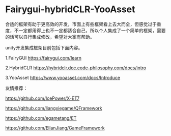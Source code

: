 # Fairygui-hybridCLR-YooAsset

合适的框架有助于更高效的开发，市面上有些框架看上去大而全，但感觉过于重度，不一定都用得上也不一定都适合自己，所以个人集成了一个简单的框架，需要的话可以自行集成修改，希望对大家有帮助。  

unity开发集成框架目前包括下面内容。  

1.FairyGUI   https://fairygui.com/learn  

2.HybridCLR    https://hybridclr.doc.code-philosophy.com/docs/intro  

3.YooAsset   https://www.yooasset.com/docs/Introduce    

  
友情推荐：  

https://github.com/IcePower/X-ET7   

https://github.com/liangxiegame/QFramework  

https://github.com/egametang/ET  

https://github.com/EllanJiang/GameFramework  




